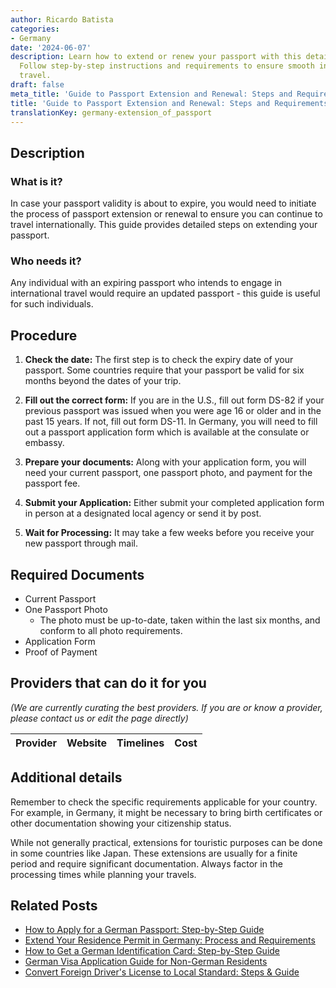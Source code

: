 ```yaml
---
author: Ricardo Batista
categories:
- Germany
date: '2024-06-07'
description: Learn how to extend or renew your passport with this detailed guide.
  Follow step-by-step instructions and requirements to ensure smooth international
  travel.
draft: false
meta_title: 'Guide to Passport Extension and Renewal: Steps and Requirements'
title: 'Guide to Passport Extension and Renewal: Steps and Requirements'
translationKey: germany-extension_of_passport
---
```


## Description
### What is it?
In case your passport validity is about to expire, you would need to initiate the process of passport extension or renewal to ensure you can continue to travel internationally. This guide provides detailed steps on extending your passport. 

### Who needs it?
Any individual with an expiring passport who intends to engage in international travel would require an updated passport - this guide is useful for such individuals.

## Procedure 

1. **Check the date:** The first step is to check the expiry date of your passport. Some countries require that your passport be valid for six months beyond the dates of your trip. 

2. **Fill out the correct form:** If you are in the U.S., fill out form DS-82 if your previous passport was issued when you were age 16 or older and in the past 15 years. If not, fill out form DS-11. In Germany, you will need to fill out a passport application form which is available at the consulate or embassy. 

3. **Prepare your documents:** Along with your application form, you will need your current passport, one passport photo, and payment for the passport fee. 

4. **Submit your Application:** Either submit your completed application form in person at a designated local agency or send it by post. 

5. **Wait for Processing:** It may take a few weeks before you receive your new passport through mail. 

## Required Documents
- Current Passport
- One Passport Photo
  - The photo must be up-to-date, taken within the last six months, and conform to all photo requirements.
- Application Form
- Proof of Payment

## Providers that can do it for you

_(We are currently curating the best providers. If you are or know a provider, please contact us or edit the page directly)_

| Provider        |     Website     |     Timelines    |       Cost      |
| --------------- | --------------- |  :-------------: | :-------------: |

## Additional details

Remember to check the specific requirements applicable for your country. For example, in Germany, it might be necessary to bring birth certificates or other documentation showing your citizenship status.

While not generally practical, extensions for touristic purposes can be done in some countries like Japan. These extensions are usually for a finite period and require significant documentation. Always factor in the processing times while planning your travels.


## Related Posts

- [How to Apply for a German Passport: Step-by-Step Guide](https://tramitit.com/guides/germany/application_for_a_passport/)
- [Extend Your Residence Permit in Germany: Process and Requirements](https://tramitit.com/guides/germany/extension_of_residence_permit/)
- [How to Get a German Identification Card: Step-by-Step Guide](https://tramitit.com/guides/germany/application_for_an_id_card/)
- [German Visa Application Guide for Non-German Residents](https://tramitit.com/guides/germany/visa_application/)
- [Convert Foreign Driver's License to Local Standard: Steps & Guide](https://tramitit.com/guides/germany/conversion_of_a_foreign_drivers_license/)